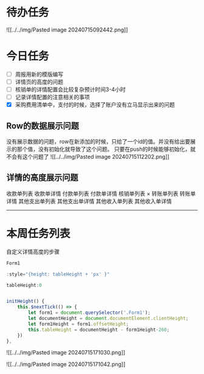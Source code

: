 # 待办任务
![[../../img/Pasted image 20240715092442.png]]



# 今日任务
- [ ] 周报用新的模版编写
- [ ] 详情页的高度的问题
- [ ] 核销单的详情配置会比较复杂预计时间3-4小时
- [ ] 记录详情配置的注意相关的事项
- [x] 采购费用清单中，支付的时候，选择了账户没有立马显示出来的问题

## Row的数据展示问题
没有展示数据的问题，row在新添加的时候，只给了一个id的值。并没有给出要展示的那个值，没有初始化就导致了这个问题。
只要在push的时候能够初始化，就不会有这个问题了
![[../../img/Pasted image 20240715112202.png]]

## 详情的高度展示问题
收款单列表  收款单详情
付款单列表  付款单详情
核销单列表    ×
转账单列表  转账单详情
其他支出单列表  其他支出单详情
其他收入单列表  其他收入单详情






------
# 本周任务列表

自定义详情高度的步骤

~~~js
Form1

:style="{height: tableHeight + 'px' }"

tableHeight:0


initHeight() {
	this.$nextTick(() => {
		let form1 = document.querySelector('.Form1');
		let documentHeight = document.documentElement.clientHeight;
		let form1Height = form1.offsetHeight;
		this.tableHeight = documentHeight - form1Height-260;
	})
},
~~~

![[../../img/Pasted image 20240715171030.png]]


![[../../img/Pasted image 20240715171042.png]]
